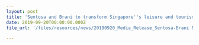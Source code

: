 ```yaml
---
layout: post
title: 'Sentosa and Brani to transform Singapore''s leisure and tourism industry through landmark Master Plan'
date: 2019-09-20T00:00:00.000Z
file_url: '/files/resources/news/20190920_Media_Release_Sentosa-Brani Master_Plan_Sentosa Sensoryscape.pdf'

---
```


